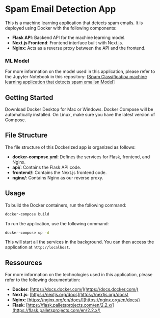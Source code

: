# Spam Email Detection App

This is a machine learning application that detects spam emails. It is deployed using Docker with the following components:

- **Flask API**: Backend API for the machine learning model.
- **Next.js Frontend**: Frontend interface built with Next.js.
- **Nginx**: Acts as a reverse proxy between the API and the frontend.

### ML Model

For more information on the model used in this application, please refer to the Jupyter Notebook in this repository: [[Spam Classificatioa machine learning application that detects spam emailsn Model](https://github.com/eym3n/spam-classification)]

## Getting Started

Download Docker Desktop for Mac or Windows. Docker Compose will be automatically installed. On Linux, make sure you have the latest version of Compose.

## File Structure

The file structure of this Dockerized app is organized as follows:

- **docker-compose.yml**: Defines the services for Flask, frontend, and Nginx.
- **api/**: Contains the Flask API code.
- **frontend/**: Contains the Next.js frontend code.
- **nginx/**: Contains Nginx as our reverse proxy.

## Usage

To build the Docker containers, run the following command:

```bash
docker-compose build
```

To run the application, use the following command:

```bash
docker-compose up -d
```

This will start all the services in the background. You can then access the application at `http://localhost`.

## Ressources

For more information on the technologies used in this application, please refer to the following documentation:

- **Docker**: [https://docs.docker.com/](https://docs.docker.com/)
- **Next.js**: [https://nextjs.org/docs](https://nextjs.org/docs)
- **Nginx**: [https://nginx.org/en/docs/](https://nginx.org/en/docs/)
- **Flask**: [https://flask.palletsprojects.com/en/2.2.x/](https://flask.palletsprojects.com/en/2.2.x/)
